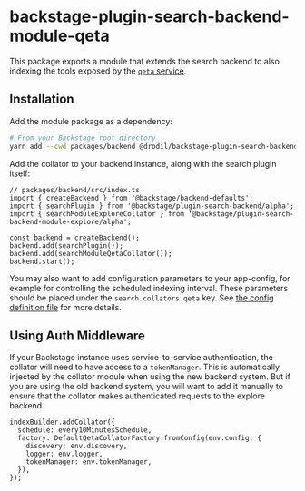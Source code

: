 # backstage-plugin-search-backend-module-qeta

This package exports a module that extends the search backend to also indexing the tools exposed
by the [`qeta` service](https://github.com/drodil/backstage-plugin-qeta/tree/main/plugins/qeta-backend).

## Installation

Add the module package as a dependency:

```bash
# From your Backstage root directory
yarn add --cwd packages/backend @drodil/backstage-plugin-search-backend-module-qeta
```

Add the collator to your backend instance, along with the search plugin itself:

```tsx
// packages/backend/src/index.ts
import { createBackend } from '@backstage/backend-defaults';
import { searchPlugin } from '@backstage/plugin-search-backend/alpha';
import { searchModuleExploreCollator } from '@backstage/plugin-search-backend-module-explore/alpha';

const backend = createBackend();
backend.add(searchPlugin());
backend.add(searchModuleQetaCollator());
backend.start();
```

You may also want to add configuration parameters to your app-config, for example for controlling the scheduled
indexing interval. These parameters should be placed under the `search.collators.qeta` key.
See [the config definition file](https://github.com/drodil/backstage-plugin-qeta/blob/master/plugins/search-backend-module-qeta/config.d.ts)
for more details.

## Using Auth Middleware

If your Backstage instance uses service-to-service authentication, the collator will need to have access to a `tokenManager`.
This is automatically injected by the collator module when using the new backend system.
But if you are using the old backend system, you will want to add it manually to ensure that the collator makes
authenticated requests to the explore backend.

```tsx
indexBuilder.addCollator({
  schedule: every10MinutesSchedule,
  factory: DefaultQetaCollatorFactory.fromConfig(env.config, {
    discovery: env.discovery,
    logger: env.logger,
    tokenManager: env.tokenManager,
  }),
});
```
